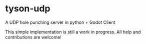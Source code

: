 # tyson-udp
 A UDP hole punching server in python + Godot Client

This simple implementation is still a work in progress. All help and contributions are welcome!
